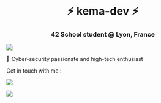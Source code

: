 <h1 align="center">⚡ kema-dev ⚡</h1>
<h3 align="center">42 School student @ Lyon, France</h3>

<a align="center" href="https://github.com/JaeSeoKim/badge42"><img src="https://badge42.herokuapp.com/api/stats/jjourdan?darkmode=true"></a>

👥 Cyber-security passionate and high-tech enthusiast

Get in touch with me :

<a href="https://www.linkedin.com/in/jeremy-jourdan-kemadev/"><img src="https://img.shields.io/badge/LinkedIn-0077B5?style=for-the-badge&logo=linkedin&logoColor=white"></a>

<a href="mailto:jjourdan@student.42lyon.fr"><img src="https://img.shields.io/badge/Gmail-D14836?style=for-the-badge&logo=gmail&logoColor=white"></a>
